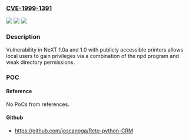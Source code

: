 ### [CVE-1999-1391](https://cve.mitre.org/cgi-bin/cvename.cgi?name=CVE-1999-1391)
![](https://img.shields.io/static/v1?label=Product&message=n%2Fa&color=blue)
![](https://img.shields.io/static/v1?label=Version&message=n%2Fa&color=blue)
![](https://img.shields.io/static/v1?label=Vulnerability&message=n%2Fa&color=brighgreen)

### Description

Vulnerability in NeXT 1.0a and 1.0 with publicly accessible printers allows local users to gain privileges via a combination of the npd program and weak directory permissions.

### POC

#### Reference
No PoCs from references.

#### Github
- https://github.com/joscanoga/Reto-python-CRM

